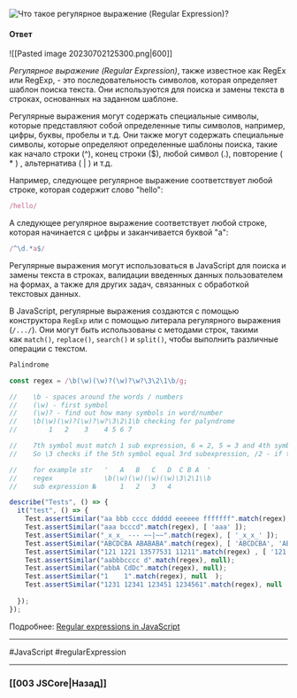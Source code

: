 ![Что такое регулярное выражение (Regular Expression)?](https://youtu.be/V-m0sQ-hW58?t=146)

#### Ответ

![[Pasted image 20230702125300.png|600]]

*Регулярное выражение (Regular Expression)*, также известное как RegEx или RegExp, - это последовательность символов, которая определяет шаблон поиска текста. Они используются для поиска и замены текста в строках, основанных на заданном шаблоне.

Регулярные выражения могут содержать специальные символы, которые представляют собой определенные типы символов, например, цифры, буквы, пробелы и т.д. Они также могут содержать специальные символы, которые определяют определенные шаблоны поиска, такие как начало строки (^), конец строки ($), любой символ (.), повторение ( * ) , альтернатива ( | ) и т.д.

Например, следующее регулярное выражение соответствует любой строке, которая содержит слово "hello":

```javascript
/hello/
```

А следующее регулярное выражение соответствует любой строке, которая начинается с цифры и заканчивается буквой "a":

```javascript
/^\d.*a$/
```

Регулярные выражения могут использоваться в JavaScript для поиска и замены текста в строках, валидации введенных данных пользователем на формах, а также для других задач, связанных с обработкой текстовых данных.

В JavaScript, регулярные выражения создаются с помощью конструктора `RegExp` или с помощью литерала регулярного выражения (`/.../`). Они могут быть использованы с методами строк, такими как `match()`, `replace()`, `search()` и `split()`, чтобы выполнить различные операции с текстом.


```Javascript
Palindrome

const regex = /\b(\w)(\w)?(\w)?\w?\3\2\1\b/g;

//    \b - spaces around the words / numbers
//    (\w) - first symbol
//    (\w)? - find out how many symbols in word/number
//    \b(\w)(\w)?(\w)?\w?\3\2\1\b checking for palyndrome
//        1   2    3    4 5 6 7

//    7th symbol must match 1 sub expression, 6 = 2, 5 = 3 and 4th symbol in the middle.
//    So \3 checks if the 5th symbol equal 3rd subexpression, /2 - if the 6th symbol match 2nd subexpression, /1 - if the 7th symbol math 1st subexpression.

//    for example str   '   A   B   C   D  C B A  '
//    regex             \b(\w)(\w)(\w)(\w)\3\2\1\\b
//    sub expression №      1   2   3   4

describe("Tests", () => {
  it("test", () => {
    Test.assertSimilar("aa bbb cccc ddddd eeeeee fffffff".match(regex), [ 'aa', 'bbb', 'cccc', 'ddddd', 'eeeeee', 'fffffff' ]);
    Test.assertSimilar("aaa bcccd".match(regex), [ 'aaa' ]);
    Test.assertSimilar("_x_x_ --- ~~|~~".match(regex), [ '_x_x_' ]);
    Test.assertSimilar("ABCDCBA ABABABA".match(regex), [ 'ABCDCBA', 'ABABABA' ]);
    Test.assertSimilar("121 1221 13577531 11211".match(regex) , [ '121', '1221', '11211' ]);
    Test.assertSimilar("aabbbcccc d".match(regex), null);
    Test.assertSimilar("abbA CdDc".match(regex), null);
    Test.assertSimilar("1    1".match(regex), null  );
    Test.assertSimilar("1231 12341 123451 1234561".match(regex), null  );
 
  });
});
```

Подробнее: [Regular expressions in JavaScript](https://www.honeybadger.io/blog/javascript-regular-expressions/)

___
#JavaScript #regularExpression

___

### [[003 JSCore|Назад]]